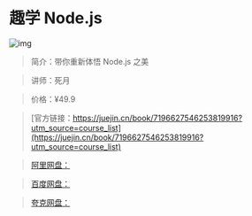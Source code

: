 # 趣学 Node.js

![img](../../assets/8650d8babb9b41c0be0ab90683b4c075~tplv-k3u1fbpfcp-no-mark:280:280:200:280.png)

> 简介：带你重新体悟 Node.js 之美

> 讲师：死月

> 价格：¥49.9

> [官方链接：https://juejin.cn/book/7196627546253819916?utm_source=course_list](https://juejin.cn/book/7196627546253819916?utm_source=course_list)

> [阿里网盘：]()

> [百度网盘：]()

> [夸克网盘：]()

